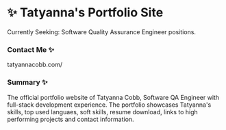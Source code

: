 # :sparkles: **Tatyanna's Portfolio Site** 
Currently Seeking: Software Quality Assurance Engineer positions. 

### Contact Me :sparkles:
tatyannacobb.com/

### Summary :sparkles:
The official portfolio website of Tatyanna Cobb, Software QA Engineer with full-stack development experience. The portfolio showcases Tatyanna's skills, top used languaes, soft skills, resume download, links to high performing projects and contact information. 
